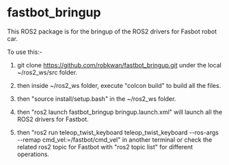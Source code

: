 # fastbot_bringup

This ROS2 package is for the bringup of the ROS2 drivers for Fasbot robot car.

To use this:-

1. git clone https://github.com/robkwan/fastbot_bringup.git under the local ~/ros2_ws/src folder.

2. then inside ~/ros2_ws folder, execute "colcon build" to build all the files.

3. then "source install/setup.bash" in the ~/ros2_ws folder.

4. then "ros2 launch fastbot_bringup bringup.launch.xml" will launch all the ROS2 drivers for Fastbot.

5. then "ros2 run teleop_twist_keyboard teleop_twist_keyboard --ros-args --remap cmd_vel:=/fastbot/cmd_vel" in another terminal
   or check the related ros2 topic for Fastbot with "ros2 topic list" for different operations.

